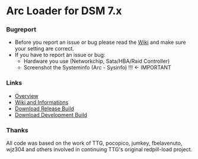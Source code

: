 # Arc Loader for DSM 7.x

### Bugreport

- Before you report an issue or bug please read the <a href="https://github.com/AuxXxilium/AuxXxilium/wiki">Wiki</a> and make sure your setting are correct.
- If you have to report an issue or bug:
    - Hardware you use (Networkchip, Sata/HBA/Raid Controller)
    - Screenshot the Systeminfo (Arc - Sysinfo) !!! <- IMPORTANT

### Links

- <a href="https://github.com/AuxXxilium">Overview</a>
- <a href="https://github.com/AuxXxilium/AuxXxilium/wiki">Wiki and Informations</a>
- <a href="https://github.com/AuxXxilium/arc/releases?q=prerelease%3Afalse&expanded=true">Download Release Build</a>
- <a href="https://github.com/AuxXxilium/arc/releases?q=prerelease%3Atrue&expanded=true">Download Development Build</a>

### Thanks
All code was based on the work of TTG, pocopico, jumkey, fbelavenuto, wjz304 and others involved in continuing TTG's original redpill-load project.